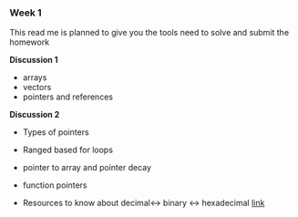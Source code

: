### Week 1
This read me is planned to give you the tools need to solve and submit the homework       

**Discussion 1**
- arrays
- vectors
- pointers and references 

**Discussion 2**            
- Types of pointers        
- Ranged based for loops           
- pointer to array and pointer decay                
- function pointers             





- Resources to know about decimal<-> binary <-> hexadecimal [link](https://www.geeksforgeeks.org/how-to-convert-decimal-to-hexadecimal/)
